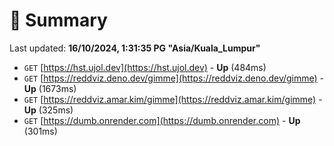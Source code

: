 # 📖 Summary
Last updated: **16/10/2024, 1:31:35 PG "Asia/Kuala_Lumpur"**

- `GET` [https://hst.ujol.dev](https://hst.ujol.dev) - **Up** (484ms)
- `GET` [https://reddviz.deno.dev/gimme](https://reddviz.deno.dev/gimme) - **Up** (1673ms)
- `GET` [https://reddviz.amar.kim/gimme](https://reddviz.amar.kim/gimme) - **Up** (325ms)
- `GET` [https://dumb.onrender.com](https://dumb.onrender.com) - **Up** (301ms)
